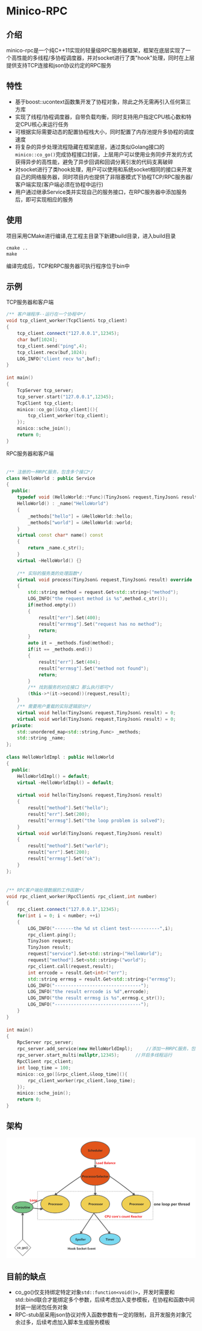 Minico-RPC
=====
介绍
---
minico-rpc是一个纯C++11实现的轻量级RPC服务器框架，框架在底层实现了一个高性能的多线程/多协程调度器，并对socket进行了类"hook"处理，同时在上层提供支持TCP连接和json协议约定的RPC服务 <br>

特性
---
* 基于boost::ucontext函数集开发了协程对象，除此之外无需再引入任何第三方库 <br>
* 实现了线程/协程调度器，自带负载均衡，同时支持用户指定CPU核心数和特定CPU核心来运行任务 <br>
* 可根据实际需要动态的配置协程栈大小，同时配置了内存池提升多协程的调度速度 <br>
* 将复杂的异步处理流程隐藏在框架底层，通过类似Golang接口的`minico::co_go()`完成协程接口封装，上层用户可以使用业务同步开发的方式获得异步的高性能，避免了异步回调和回调分离引发的代码支离破碎 <br>
* 对socket进行了类hook处理，用户可以使用和系统socket相同的接口来开发自己的网络服务器，同时项目内也提供了非阻塞模式下协程TCP/RPC服务器/客户端实现(客户端必须在协程中运行) <br>
* 用户通过继承Service类并实现自己的服务接口，在RPC服务器中添加服务后，即可实现相应的服务 <br>


使用
---
项目采用CMake进行编译,在工程主目录下新建build目录，进入build目录 <br>
```
cmake ..
make  
```

编译完成后，TCP和RPC服务器可执行程序位于bin中

示例
---
TCP服务器和客户端 <br>
``` cpp
/** 客户端程序--运行在一个协程中*/
void tcp_client_worker(TcpClient& tcp_client)
{
    tcp_client.connect("127.0.0.1",12345);
    char buf[1024];
    tcp_client.send("ping",4);
    tcp_client.recv(buf,1024);
    LOG_INFO("client recv %s",buf);
}

int main()
{
    TcpServer tcp_server;
    tcp_server.start("127.0.0.1",12345);
    TcpClient tcp_client;
    minico::co_go([&tcp_client](){
		tcp_client_worker(tcp_client);
	});
    minico::sche_join();
    return 0;
}
```
RPC服务器和客户端 <br>
```cpp

/** 注册的一种RPC服务，包含多个接口*/
class HelloWorld : public Service
{
  public:
	typedef void (HelloWorld::*Func)(TinyJson& request,TinyJson& result);
	HelloWorld() : _name("HelloWorld")
	{
		_methods["hello"] = &HelloWorld::hello;
		_methods["world"] = &HelloWorld::world;
	}
	virtual const char* name() const
	{
		return _name.c_str();
	}
	virtual ~HelloWorld() {}

	/** 实际的服务类的处理函数*/
	virtual void process(TinyJson& request,TinyJson& result) override
	{
		std::string method = request.Get<std::string>("method");
		LOG_INFO("the request method is %s",method.c_str());
		if(method.empty())
		{
			result["err"].Set(400);
			result["errmsg"].Set("request has no method");
			return;
		}
		auto it = _methods.find(method);
		if(it == _methods.end())
		{
			result["err"].Set(404);
			result["errmsg"].Set("method not found");
			return;
		}
		/** 找到服务的对应接口 那么执行即可*/
		(this->*(it->second))(request,result);
	}
	/** 需要用户重载的实际逻辑部分*/
	virtual void hello(TinyJson& request,TinyJson& result) = 0;
	virtual void world(TinyJson& request,TinyJson& result) = 0;
  private:
	std::unordered_map<std::string,Func> _methods;
	std::string _name;
};

class HelloWorldImpl : public HelloWorld
{
  public:
	HelloWorldImpl() = default;
	virtual ~HelloWorldImpl() = default;
	
	virtual void hello(TinyJson& request,TinyJson& result)
	{
		result["method"].Set("hello");
		result["err"].Set(200);
		result["errmsg"].Set("the loop problem is solved");
	}
	virtual void world(TinyJson& request,TinyJson& result)
	{
		result["method"].Set("world");
		result["err"].Set(200);
		result["errmsg"].Set("ok");
	}
};


/** RPC客户端处理数据的工作函数*/
void rpc_client_worker(RpcClient& rpc_client,int number)
{
    rpc_client.connect("127.0.0.1",12345);
    for(int i = 0; i < number; ++i)
    {
        LOG_INFO("-------the %d st client test-----------",i);
        rpc_client.ping();
        TinyJson request;
        TinyJson result;
        request["service"].Set<std::string>("HelloWorld");
        request["method"].Set<std::string>("world");
        rpc_client.call(request,result);
        int errcode = result.Get<int>("err");
        std::string errmsg = result.Get<std::string>("errmsg");
        LOG_INFO("--------------------------------");
        LOG_INFO("the result errcode is %d",errcode);
        LOG_INFO("the result errmsg is %s",errmsg.c_str());
        LOG_INFO("--------------------------------");
    }    
}

int main()
{
    RpcServer rpc_server;
    rpc_server.add_service(new HelloWorldImpl);		//添加一种RPC服务，包含多个方法接口
    rpc_server.start_multi(nullptr,12345);		//开启多线程运行
    RpcClient rpc_client;				
    int loop_time = 100;
	minico::co_go([&rpc_client,&loop_time](){
		rpc_client_worker(rpc_client,loop_time);
	});
    minico::sche_join();
    return 0;
}
```
架构
---
![image](https://github.com/FlameHize/minico-RPC/blob/main/picture/image.png)

目前的缺点
---
* co_go()仅支持绑定特定对象`std::function<void()>`，开发时需要和std::bind联合才能绑定多个参数，后续考虑加入变参模板，在协程和函数中间封装一层闭包任务对象 <br>
* RPC-stub层采用json协议对传入函数参数有一定的限制，且开发服务对象冗余过多，后续考虑加入脚本生成服务模板 <br>





